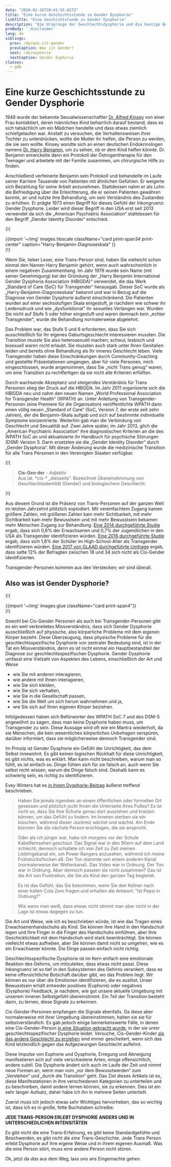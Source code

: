 ```yaml
---
date: "2020-01-26T20:41:55.827Z"
title: "Eine kurze Geschichtsstunde zu Gender Dysphorie"
linkTitle: "Eine Geschichtstunde zu Gender Dysphorie"
description: "Die Ursprünge der Geschlechtsdysphorie und die heutige Bedeutung."
preBody: '_disclaimer'
lang: de
siblings:
  prev: /de/was-ist-gender
  prevCaption: Was ist Gender?
  next: /de/euphorie
  nextCaption: Gender Euphorie
classes:
  - gdb
---
```


# Eine kurze Geschichtsstunde zu Gender Dysphorie

1948 wurde der bekannte Sexualwissenschaftler [Dr. Alfred Kinsey](https://de.wikipedia.org/wiki/Alfred_Charles_Kinsey) von einer Frau kontaktiert, deren männliches Kind beharrlich darauf bestand, dass es sich tatsächlich um ein Mädchen handelte und dass etwas ziemlich schiefgelaufen war. Anstatt zu versuchen, die Verhaltensweisen ihrer Tochter zu unterdrücken, wollte die Mutter ihr helfen, die Person zu werden, die sie sein wollte. Kinsey wandte sich an einen deutschen Endokrinologen namens [Dr. Harry Benjamin](https://en.wikipedia.org/wiki/Harry_Benjamin), um zu sehen, ob er dem Kind helfen könnte. Dr. Benjamin entwickelte dann ein Protokoll der Östrogentherapie für den Teenager und arbeitete mit der Familie zusammen, um chirurgische Hilfe zu finden.

Anschließend verfeinerte Benjamin sein Protokoll und behandelte im Laufe seiner Karriere Tausende von Patienten mit ähnlichen Gefühlen. Er weigerte sich Bezahlung für seine Arbeit anzunehmen. Stattdessen nahm er als Lohn die Befriedigung über die Erleichterung, die er seinen Patienten gewähren konnte, an und nutzte ihre Behandlung, um sein Verständnis des Zustandes zu erhöhen. Er prägte 1973 einen Begriff für dieses Gefühl der Inkongruenz: Gender Dysphorie. Leider wird dieser Begriff in den USA erst seit 2013 verwendet da sich die „American Psychiatric Association“ stattdessen für den Begriff „Gender Identity Disorder“ entschied.

{!{
<div class="gutter print-inline">
  {{import '~/img' images.hbscale
    className="card print-span34 print-center"
    caption="Harry-Benjamin-Diagnoseskala"
  }}
</div>
}!}

Wenn Sie, lieber Leser, eine Trans-Person sind, haben Sie vielleicht schon einmal den Namen Harry Benjamin gehört, wenn auch wahrscheinlich in einem negativen Zusammenhang. Im Jahr 1979 wurde sein Name (mit seiner Genehmigung) bei der Gründung der „Harry Benjamin International Gender Dysphoria Association (HBIGDA)“ verwendet, die das Werk „Standard of Care (SoC) für Transgender“ herausgab. Dieser SoC wurde als „Harry-Benjamin-Diagnoseskala“ bekannt und war in Bezug auf die Diagnose von Gender Dysphorie äußerst einschränkend. Die Patienten wurden auf einer sechsstufigen Skala eingestuft, je nachdem wie schwer ihr Leidensdruck und wie „dysfunktional“ ihr sexuelles Verlangen war. Wurden Sie nicht auf Stufe 5 oder höher eingestuft und waren demnach kein „echter Transgender“, wurde die Behandlung normalerweise abgelehnt.

Das Problem war, das Stufe 5 und 6 erforderten, dass Sie sich ausschließlich für Ihr eigenes Geburtsgeschlecht interessieren mussten. Die Transition *musste* Sie also heterosexuell machen; schwul, lesbisch und bisexuell waren nicht erlaubt. Sie mussten auch stark unter Ihren Genitalien leiden und bereits ohne Behandlung als Ihr inneres Geschlecht leben. Viele Transgender haben diese Einschränkungen durch Community-Coaching und gestellte Präsentationen umgangen, aber für viele Personen, mich eingeschlossen, wurde angenommen, dass Sie „nicht Trans genug“ waren, um eine Transition zu rechtfertigen da sie nicht alle Kriterien erfüllten.

Durch wachsende Akzeptanz und steigendes Verständnis für Trans Personen stieg der Druck auf die HBIGDA. Im Jahr 2011 organisierte sich die HBIGDA neu und nahm den neuen Namen „World Professional Association for Transgender Health“ (WPATH) an. Unter Anleitung von Transgender-Personen (eine Premiere für die Organisation) veröffentlichte WPATH dann einen völlig neuen „Standard of Care“ (SoC, Version 7, der erste seit zehn Jahren), der die Benjamin-Skala aufgab und sich auf bestimmte individuelle Symptome konzentrierte. Weiterhin gab man die Verbindung von Geschlecht und Sexualität auf. Zwei Jahre später, im Jahr 2013, glich die „American Psychiatric Association“ ihre diagnostischen Kriterien an die des WPATH SoC an und aktualisierte ihr Handbuch für psychische Störungen (DSM) Version 5. Darin ersetzten sie die „Gender Identity Disorder“ durch „Gender Dysphoria“. Mit dieser Änderung wurde die medizinische Transition für alle Trans Personen in den Vereinigten Staaten verfügbar.

{!{
<div class="gutter">
  <blockquote>
    <strong>Cis-Gen·der</strong> - <em>Adjektiv</em><br>
    Aus lat. *cis-* „diesseits“. Bezeichnet Übereinstimmung von Geschlechtsidentität (Gender) und biologischem Geschlecht.
  </blockquote>
</div>
}!}

Aus diesem Grund ist die Präsenz von Trans-Personen auf der ganzen Welt im letzten Jahrzehnt plötzlich explodiert. Mit vereinfachtem Zugang kamen größere Zahlen, mit größeren Zahlen kam mehr Sichtbarkeit, mit mehr Sichtbarkeit kam mehr Bewusstsein und mit mehr Bewusstsein bekamen mehr Menschen Zugang zur Behandlung. [Eine 2014 durchgeführte Studie](https://williamsinstitute.law.ucla.edu/wp-content/uploads/TransAgeReport.pdf) ergab, dass sich 0,6% der Erwachsenen und 0,7% der Jugendlichen in den USA als Transgender identifizieren würden. [Eine 2016 durchgeführte Studie](https://www.cdc.gov/mmwr/volumes/68/wr/mm6803a3.htm) ergab, dass sich 1,8% der Schüler im High-School-Alter als Transgender identifizieren würden. [Eine 2017 von GLAAD durchgeführte Umfrage](https://www.glaad.org/files/aa/2017_GLAAD_Accelerating_Acceptance.pdf) ergab, dass satte 12% der Befragten zwischen 18 und 34 sich nicht als Cis-Gender identifizierten.

Transgender-Personen kommen aus den Verstecken; wir sind überall.

## Also was ist Gender Dysphorie?

{!{
<div class="gutter print-span4">
  {{import '~/img' images.glue className="card print-span4"}}
</div>
}!}

Sowohl bei Cis-Gender Personen als auch bei Transgender-Personen gibt es ein weit verbreitetes Missverständnis, dass sich Gender Dysphorie ausschließlich auf physische, also körperliche Probleme mit dem eigenen Körper bezieht. Diese Überzeugung, dass physische Probleme für die geschlechtsspezifische Dysphorie von zentraler Bedeutung sind, ist in der Tat ein Missverständnis, denn es ist nicht einmal ein Hauptbestandteil der Diagnose zur geschlechtsspezifischen Dysphorie. Gender Dysphorie umfasst eine Vielzahl von Aspekten des Lebens, einschließlich der Art und Weise

- wie Sie mit anderen interagieren,
- wie andere mit Ihnen interagieren,
- wie Sie sich kleiden,
- wie Sie sich verhalten,
- wie Sie in die Gesellschaft passen,
- wie Sie die Welt um sich herum wahrnehmen und ja,
- wie Sie sich auf Ihren eigenen Körper beziehen.

Infolgedessen haben sich Befürworter des WPATH SoC 7 und des DSM-5 angewöhnt zu sagen, dass man keine Dysphorie haben muss, um Transgender zu sein. Diese Aussage wird oft wie ein Mantra wiederholt, da sie Menschen, die kein wesentliches *körperliches Unbehagen* verspüren, darüber informiert, dass sie möglicherweise dennoch Transgender sind.

Im Prinzip ist Gender Dysphorie ein Gefühl der Unrichtigkeit, das dem Selbst innewohnt. Es gibt keinen logischen Rückhalt für diese Unrichtigkeit, es gibt nichts, was es erklärt. Man kann nicht beschreiben, warum man so fühlt, es ist einfach so. Dinge fühlen sich für sie falsch an, auch wenn Sie selbst nicht wissen, warum die Dinge falsch sind. Deshalb kann es schwierig sein, es richtig zu identifizieren.

Evey Winters hat es [in ihrem Dysphorie-Beitrag](https://eveywinters.com/2019/10/14/on-dysphoria-before-enduring-and-after/) äußerst treffend beschrieben.

> Haben Sie jemals irgendwo an einem öffentlichen oder formellen Ort gesessen und plötzlich juckt Ihnen die Unterseite Ihres Fußes? Es ist nicht so, dass Sie Ihre Schuhe genau dort ausziehen und kratzen können, um das Gefühl zu lindern. Im Inneren sterben sie ein bisschen, während dieser Juckreiz wächst und wächst. Am Ende könnten Sie die nächste Person erschlagen, die sie anspricht.
>
> Oder als ich jünger war, habe ich morgens vor der Schule Kabelfernsehen geschaut. Das Signal war in den 90ern auf dem Land schlecht; dennoch schaltete ich von Zeit zu Zeit meinen Lieblingskanal ein, um Power Rangers anzusehen, während ich meine Frühstücksflocken aß. Der Ton stammte von einem anderen Kanal (normalerweise der Wetterkanal). Das Video war in Ordnung. Der Ton war in Ordnung. Aber dennoch passten sie nicht zusammen? Das ist die Art von Frustration, die Sie als Kind den ganzen Tag begleitet.
>
> Es ist das Gefühl, das Sie bekommen, wenn Sie den Kellner nach einer kalten Cola Zero fragen und erhalten die Antwort: "Ist Pepsi in Ordnung?"
>
> Wie wenn man weiß, dass etwas nicht stimmt man aber nicht in der Lage ist etwas dagegen zu tun.

Die Art und Weise, wie ich es beschrieben würde, ist wie das Tragen eines Erwachsenenhandschuhs als Kind. Sie können Ihre Hand in den Handschuh legen und Ihre Finger in die Finger des Handschuhs einführen, aber Ihre Geschicklichkeit mit dem Handschuh wird stark beeinträchtigt. Sie können vielleicht etwas aufheben, aber Sie können damit nicht so umgehen, wie es ein Erwachsener könnte. Die Dinge passen einfach nicht richtig.

Geschlechtsspezifische Dysphorie ist im Kern einfach eine emotionale Reaktion des Gehirns, um mitzuteilen, dass etwas nicht passt. Diese Inkongruenz ist so tief in den Subsystemen des Gehirns verankert, dass es keine offensichtliche Botschaft darüber gibt, wo das Problem liegt. Wir können es nur über die Emotionen identifizieren, die es auslöst. Unser Bewusstsein erhält entweder positives (Euphorie) oder negatives (Dysphorie) Feedback, je nachdem, wie gut unsere aktuelle Umgebung mit unserem inneren Selbstgefühl übereinstimmt. Ein Teil der Transition besteht darin, zu lernen, diese Signale zu erkennen.

Cis-Gender-Personen empfangen die Signale ebenfalls. Da diese aber normalerweise mit ihrer Umgebung übereinstimmen, halten sie sie für selbstverständlich. Es gab jedoch einige bemerkenswerte Fälle, in denen eine Cis-Gender-Person [in eine Situation gebracht wurde](https://www.teenvogue.com/story/maisie-williams-arya-stark-game-of-thrones-affected-her-body-image), in der sie unter geschlechtsspezifischer Dysphorie leidet. Versuche, Cis-Gender-Kinder [als das andere Geschlecht zu erziehen](https://www.nytimes.com/2004/05/12/us/david-reimer-38-subject-of-the-john-joan-case.html) sind immer gescheitert, wenn sich das Kind letztendlich gegen das Aufgezwungen Geschlecht auflehnt.

Diese Impulse von Euphorie und Dysphorie, Erregung und Abneigung manifestieren sich auf viele verschiedene Arten, einige offensichtlich, andere subtil. Die Dysphorie ändert sich auch im Laufe der Zeit und nimmt neue Formen an, wenn man vom „vor dem Bewusstwerden“ zum „Verstehen“ und „durch die Transition“ geht. Das Ziel dieses Artikels ist es, diese Manifestationen in ihre verschiedenen Kategorien zu unterteilen und zu beschreiben, damit andere lernen können, sie zu erkennen. Dies ist ein sehr langer Aufsatz, daher habe ich ihn in mehrere Seiten unterteilt.

Zuerst muss ich jedoch etwas sehr Wichtiges hervorheben, das so wichtig ist, dass ich es in große, fette Buchstaben schreibe: 

**JEDE TRANS-PERSON ERLEBT DYSPHORIE ANDERS UND IN UNTERSCHIEDLICHEN INTENSITÄTEN**

Es gibt nicht die eine Trans-Erfahrung, es gibt keine Standardgefühle und Beschwerden, es gibt nicht *die eine* Trans-Geschichte. Jede Trans Person erlebt Dysphorie auf ihre eigene Weise und in ihrem eigenen Ausmaß. Was die eine Person stört, muss eine andere Person nicht stören.

Ok, jetzt da *das* aus dem Weg, lass uns ans Eingemachte gehen.
